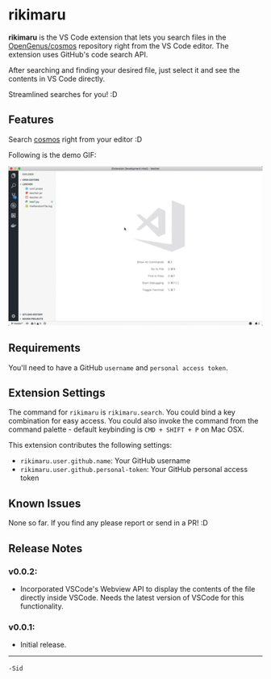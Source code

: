 # rikimaru

**rikimaru** is the VS Code extension that lets you search files in the [OpenGenus/cosmos](https://github.com/OpenGenus/cosmos) repository right from the VS Code editor. The extension uses GitHub's code search API.

After searching and finding your desired file, just select it and see the contents in VS Code directly. 

Streamlined searches for you! :D

## Features

Search [cosmos](https://github.com/OpenGenus/cosmos) right from your editor :D

Following is the demo GIF:

![](./rikimaru-demo-v0.0.2.gif)

## Requirements

You'll need to have a GitHub `username` and `personal access token`.

## Extension Settings

The command for `rikimaru` is `rikimaru.search`. You could bind a key combination for easy access. You could also invoke the command from the command palette - default keybinding is `CMD + SHIFT + P` on Mac OSX.

This extension contributes the following settings:

* `rikimaru.user.github.name`: Your GitHub username
* `rikimaru.user.github.personal-token`: Your GitHub personal access token

## Known Issues

None so far. If you find any please report or send in a PR! :D

## Release Notes

### v0.0.2:

* Incorporated VSCode's Webview API to display the contents of the file directly inside VSCode. Needs the latest version of VSCode for this functionality.

### v0.0.1:

* Initial release.

---

`-Sid`
